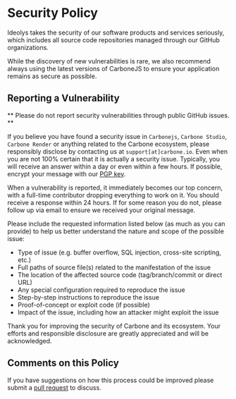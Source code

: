 # Security Policy

Ideolys takes the security of our software products and services seriously, which includes all source code repositories managed through our GitHub organizations.

While the discovery of new vulnerabilities is rare, we also recommend always using the latest versions of CarboneJS to ensure your application remains as secure as possible.

## Reporting a Vulnerability

** Please do not report security vulnerabilities through public GitHub issues. **

If you believe you have found a security issue in `Carbonejs`, `Carbone Studio`, `Carbone Render` or anything related to the Carbone ecosystem, please responsibly disclose by contacting us at `support[at]carbone.io`. Even when you are not 100% certain that it is actually a security issue. Typically, you will receive an answer within a day or even within a few hours. If possible, encrypt your message with our [PGP key](https://carbone.io/pgp-key.html).

When a vulnerability is reported, it immediately becomes our top concern, with a full-time contributor dropping everything to work on it. You should receive a response within 24 hours. If for some reason you do not, please follow up via email to ensure we received your original message.

Please include the requested information listed below (as much as you can provide) to help us better understand the nature and scope of the possible issue:

- Type of issue (e.g. buffer overflow, SQL injection, cross-site scripting, etc.)
- Full paths of source file(s) related to the manifestation of the issue
- The location of the affected source code (tag/branch/commit or direct URL)
- Any special configuration required to reproduce the issue
- Step-by-step instructions to reproduce the issue
- Proof-of-concept or exploit code (if possible)
- Impact of the issue, including how an attacker might exploit the issue


Thank you for improving the security of Carbone and its ecosystem. Your efforts and responsible disclosure are greatly appreciated and will be acknowledged.


## Comments on this Policy

If you have suggestions on how this process could be improved please submit a
[pull request](https://github.com/Ideolys/carbone/issues/new) to discuss.
